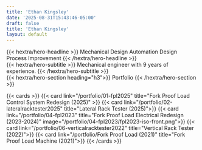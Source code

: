 ```yaml
---
title: 'Ethan Kingsley'
date: '2025-08-31T15:43:46-05:00'
draft: false
title: 'Ethan Kingsley'
layout: default
---
```


<div class="hx:mt-6 hx:mb-6">
{{< hextra/hero-headline >}}
	Mechanical Design 
	Automation Design
	Process Improvement
{{< /hextra/hero-headline >}}
</div>

<div class="hx:mb-12">
{{< hextra/hero-subtitle >}}
  Mechanical engineer with 9 years of experience. 
{{< /hextra/hero-subtitle >}}
</div>

<div class="hx:mt-6 hx:mb-6">
{{< hextra/hero-section heading="h3">}}
	Portfolio
{{< /hextra/hero-section >}}
</div>

{{< cards >}}
	{{< card link="/portfolio/01-fpl2025" title="Fork Proof Load Control System Redesign (2025)" >}}
	{{< card link="/portfolio/02-lateralracktester2025" title="Lateral Rack Tester (2025)">}}
	{{< card link="/portfolio/04-fpl2023" title="Fork Proof Load Electrical Redesign (2023-2024)" image="/portfolio/04-fpl2023/fpl2023-iso-front.png">}}
	{{< card link="/portfolio/06-verticalracktester2022" title="Vertical Rack Tester (2022)">}}
	{{< card link="/portfolio/Fork Proof Load (2021)" title="Fork Proof Load Machine (2021)">}}
{{< /cards >}}
